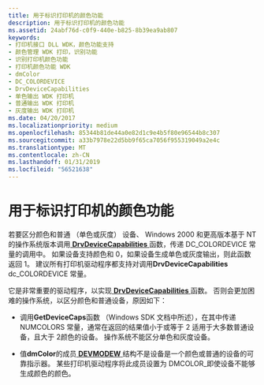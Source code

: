 ```yaml
---
title: 用于标识打印机的颜色功能
description: 用于标识打印机的颜色功能
ms.assetid: 24abf76d-c0f9-440e-b825-8b39ea9ab807
keywords:
- 打印机接口 DLL WDK，颜色功能支持
- 颜色管理 WDK 打印，识别功能
- 识别打印机颜色功能
- 打印机颜色功能 WDK
- dmColor
- DC_COLORDEVICE
- DrvDeviceCapabilities
- 单色输出 WDK 打印机
- 普通输出 WDK 打印机
- 灰度输出 WDK 打印机
ms.date: 04/20/2017
ms.localizationpriority: medium
ms.openlocfilehash: 85344b81de44a0e82d1c9e4b5f80e96544b8c307
ms.sourcegitcommit: a33b7978e22d5bb9f65ca7056f955319049a2e4c
ms.translationtype: MT
ms.contentlocale: zh-CN
ms.lasthandoff: 01/31/2019
ms.locfileid: "56521638"
---
```

# <a name="identifying-a-printers-color-capability"></a>用于标识打印机的颜色功能





若要区分颜色和普通 （单色或灰度） 设备、 Windows 2000 和更高版本基于 NT 的操作系统版本调用[ **DrvDeviceCapabilities** ](https://msdn.microsoft.com/library/windows/hardware/ff548539)函数，传递 DC\_COLORDEVICE 常量的调用中。 如果设备支持颜色和 0，如果设备生成单色或灰度输出，则此函数返回 1。 建议所有打印机驱动程序都支持对调用**DrvDeviceCapabilities** dc\_COLORDEVICE 常量。

它是非常重要的驱动程序，以实现[ **DrvDeviceCapabilities** ](https://msdn.microsoft.com/library/windows/hardware/ff548539)函数。 否则会更加困难的操作系统，以区分颜色和普通设备，原因如下：

-   调用**GetDeviceCaps**函数 （Windows SDK 文档中所述），在其中传递 NUMCOLORS 常量，通常在返回的结果值小于或等于 2 适用于大多数普通设备，且大于 2颜色的设备。 操作系统不能区分单色和灰度设备。

-   值**dmColor**的成员[ **DEVMODEW** ](https://msdn.microsoft.com/library/windows/hardware/ff552837)结构不是设备是一个颜色或普通的设备的可靠指示器。 某些打印机驱动程序将此成员设置为 DMCOLOR\_即使设备不能够生成颜色的颜色。

 

 




